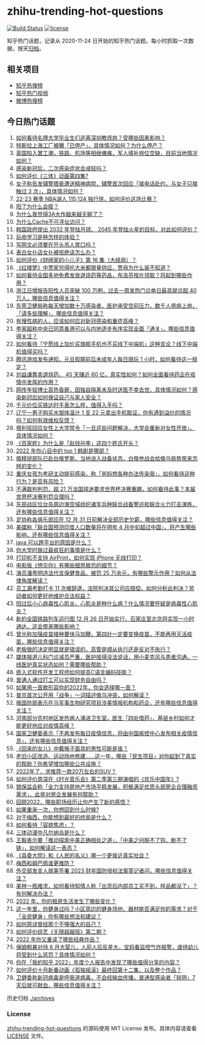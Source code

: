 # zhihu-trending-hot-questions

[![Build Status](https://github.com/justjavac/zhihu-trending-hot-questions/workflows/ci/badge.svg?branch=master)](https://github.com/justjavac/zhihu-trending-hot-questions/actions)
[![license](https://img.shields.io/github/license/justjavac/zhihu-trending-hot-questions)](https://github.com/justjavac/zhihu-trending-hot-questions/blob/master/LICENSE)

知乎热门话题，记录从 2020-11-24
日开始的知乎热门话题。每小时抓取一次数据，按天[归档](./archives)。

## 相关项目

- [知乎热搜榜](https://github.com/justjavac/zhihu-trending-top-search)
- [知乎热门视频](https://github.com/justjavac/zhihu-trending-hot-video)
- [微博热搜榜](https://github.com/justjavac/weibo-trending-hot-search)

## 今日热门话题

<!-- BEGIN -->
<!-- 最后更新时间 Mon Dec 26 2022 11:12:18 GMT+0800 (China Standard Time) -->

1. [如何看待名牌大学毕业生们逃离深圳教师岗？受哪些因素影响？](https://www.zhihu.com/question/574577601)
1. [特斯拉上海工厂被曝「已停产」，具体情况如何？为什么停产？](https://www.zhihu.com/question/574546255)
1. [英国陷入罢工潮，铁路、机场等相继瘫痪，军人填补岗位空缺，目前当地情况如何？](https://www.zhihu.com/question/574569825)
1. [感染新冠后，二次感染症状会减轻吗？](https://www.zhihu.com/question/573355274)
1. [如何评价《三体》动画第四集?](https://www.zhihu.com/question/574299625)
1. [女子称告发辅警猥亵遭送精神病院，辅警首次回应「接电话赴约，与女子只接触过 3 次」，具体情况如何？](https://www.zhihu.com/question/573785070)
1. [22-23 赛季 NBA湖人 115:124 独行侠，如何评价这场比赛？](https://www.zhihu.com/question/574646613)
1. [阳了为什么会瘦？](https://www.zhihu.com/question/574589349)
1. [为什么我觉得3A大作越来越无聊了？](https://www.zhihu.com/question/383977065)
1. [为什么Cache不可寻址访问？](https://www.zhihu.com/question/571225277)
1. [韩国政府提出 2032 年登陆月球、 2045 年登陆火星的目标，对此如何评价？](https://www.zhihu.com/question/574116291)
1. [玩命学习是种怎样的体验？](https://www.zhihu.com/question/35378591)
1. [写网文必须要在开头吊人胃口吗？](https://www.zhihu.com/question/573968645)
1. [表白女仆店女仆被拒绝该怎么办？](https://www.zhihu.com/question/549994553)
1. [如何评价《财阀家的小儿子》第 16 集（大结局）？](https://www.zhihu.com/question/573021589)
1. [《红楼梦》中贾家穷得吃大米都限量供应，贾母为什么装不知道？](https://www.zhihu.com/question/561399508)
1. [如何看待全国多地免费发放退烧药等药品，布洛芬按片领取？将起到哪些作用？](https://www.zhihu.com/question/573726929)
1. [浙江日增报告阳性人员突破 100 万例，过去一周发热门诊单日最高就诊超 40 万人，哪些信息值得关注？](https://www.zhihu.com/question/574581714)
1. [东莞卫健局称每天增加数十万感染者，医护承受空前压力，数千人带病上岗，「请多些理解」，哪些信息值得关注？](https://www.zhihu.com/question/574304678)
1. [有慢性病的人，应该如何应对新冠感染和重症高峰？](https://www.zhihu.com/question/574554665)
1. [李家超称中央已同意香港可以与内地逐步有序实现全面「通关」，哪些信息值得关注？](https://www.zhihu.com/question/574351535)
1. [如何看待「宁愿线上加价买旗舰手机也不买线下中端机」这种言论？线下中端机值得买吗？](https://www.zhihu.com/question/574583699)
1. [腾讯游戏发布通知，元旦假期前后未成年人每日限玩 1 小时，如何看待这一规定？](https://www.zhihu.com/question/574337431)
1. [刘益谦靠卖退烧药， 45 天赚近 60 亿，真实性如何？如何全面看待药企在疫情中发挥的作用？](https://www.zhihu.com/question/574012657)
1. [网传年轻博士高热昏厥，因独自隔离未及时送医不幸去世，具体情况如何？感染新冠后如何保证自己与家人安全？](https://www.zhihu.com/question/574333856)
1. [千元价位买铁达时手表怎么样，值得入手吗？](https://www.zhihu.com/question/573796641)
1. [辽宁一男子购买水银体温计 1 支 22 元拿出手机取证，你有遇到溢价的情况吗？如何有效维权反馈？](https://www.zhihu.com/question/574569834)
1. [塔利班回应女性上大学禁令「一旦这些问题解决，大学会重新对女性开放」，具体情况如何？](https://www.zhihu.com/question/574042613)
1. [《百家姓》为什么是「赵钱孙李」这四个姓氏开头？](https://www.zhihu.com/question/573073042)
1. [2022 年你心目中的 top 1 韩剧是哪部？](https://www.zhihu.com/question/563617491)
1. [俄精锐部队已赴白俄罗斯，当地进入战备状态，白俄参战会给俄乌局势带来怎样的变化？](https://www.zhihu.com/question/574116074)
1. [重庆女孩为考研主动提前感染，称「爸妈想各种办法传染我」，如何看待这种行为？是否有风险？](https://www.zhihu.com/question/574111061)
1. [不满裁判判罚，超 21 万法国球迷要求世界杯决赛重踢，如何看待此事？本届世界杯决赛判罚合理吗？](https://www.zhihu.com/question/574481137)
1. [东部战区位台岛周边海空域组织诸军兵种联合战备警巡和联合火力打击演练，还有哪些信息值得关注？](https://www.zhihu.com/question/574602435)
1. [足协称各俱乐部应在 12 月 31 日前解决全部历史欠薪，哪些信息值得关注？](https://www.zhihu.com/question/573725904)
1. [美媒称「联合国预测印度人口数量将在明年 4 月中旬超过中国」，将产生哪些影响，还有哪些信息值得关注？](https://www.zhihu.com/question/574560198)
1. [java 可以跨平台的原因是什么？](https://www.zhihu.com/question/573490785)
1. [你大学时做过最疯狂的事情是什么？](https://www.zhihu.com/question/568369826)
1. [打印机不支持 AirPrint，如何实现 iPhone 无线打印？](https://www.zhihu.com/question/20597056)
1. [电影版《想见你》有哪些细思极恐的细节？](https://www.zhihu.com/question/574116817)
1. [演员潘粤明违法代言保健食品，被罚 25 万余元，有哪些警示作用？如何从法律角度解读？](https://www.zhihu.com/question/574656361)
1. [员工漏考勤打卡 11 次被辞退，法院判决其公司应赔偿，如何分析此判决？劳动者如何更好地维护合法权益？](https://www.zhihu.com/question/573841009)
1. [阳过后小心病毒性心肌炎，心肌炎是种什么病？什么情况要怀疑是病毒性心肌炎？](https://www.zhihu.com/question/574649906)
1. [新的全国铁路列车运行图 12 月 26 日开始实行，石家庄至北京将实现一小时通达，这会带来哪些影响？](https://www.zhihu.com/question/574525543)
1. [曾光称加强疫苗接种要快马加鞭，第四针一定要变换疫苗，不能再用灭活疫苗，哪些信息值得关注？](https://www.zhihu.com/question/573976397)
1. [老板做的决定明显就是错误的，高管是顺从执行还是反对不执行？](https://www.zhihu.com/question/546365572)
1. [媒体报道儿科门诊减员严重，医护哑得没法说话，用小麦克风与患者沟通。一线医护真实状态如何？需要哪些帮助？](https://www.zhihu.com/question/574595705)
1. [嵌入式软件开发工程师如何提高C语言编码技能？](https://www.zhihu.com/question/572133148)
1. [普通人通过打工可以实现财务自由吗？](https://www.zhihu.com/question/573496717)
1. [如果用一首歌形容你的2022年，你会选择哪一首？](https://www.zhihu.com/question/574551160)
1. [普京首次公开用「战争」一词描述俄乌冲突，如何解读？](https://www.zhihu.com/question/574587643)
1. [俄国防部表示在乌军事生物研究项目涉美情报机构和药企，还有哪些信息值得关注？](https://www.zhihu.com/question/574478166)
1. [河南部分农村地区发热病人涌进卫生室，医生「四处借药」，基层乡村如何才能更好地应对疫情高峰？](https://www.zhihu.com/question/574511110)
1. [国家卫健委表示「不再发布每日疫情信息，将由中国疾控中心发布相关疫情信息」，还有哪些信息值得关注？](https://www.zhihu.com/question/574505022)
1. [《回来的女儿》中戴猴子面具的男性可能是谁？](https://www.zhihu.com/question/573865646)
1. [老旧小区改造、运动场地修建……这一年，哪些「民生项目」对你起到了真实的帮助？你希望增加哪些公共设施？](https://www.zhihu.com/question/570970036)
1. [2022年了，求推荐一款20万左右的SUV？](https://www.zhihu.com/question/511742359)
1. [如何评价周深在《时光音乐会》第二季第三期演唱的《欢乐中国年》?](https://www.zhihu.com/question/574112782)
1. [银保监会称「全力支持房地产市场平稳发展，积极满足优质头部房企合理融资需求」，此举对房企发展有何帮助？](https://www.zhihu.com/question/574115929)
1. [回顾2022，哪些职场经历让你产生了新的感悟？](https://www.zhihu.com/question/574589109)
1. [如果重来一次，你想回到什么时候?](https://www.zhihu.com/question/573262494)
1. [对于梅西，你能想到最好的终局是什么？](https://www.zhihu.com/question/574366255)
1. [如何看待「容貌焦虑」？](https://www.zhihu.com/question/445178655)
1. [三体动漫中凡尔纳岛是什么？](https://www.zhihu.com/question/572838845)
1. [王毅表示要「推动探索中美正确相处之道」，「中美之间脱不了钩，断不了链」，如何解读这一表态？](https://www.zhihu.com/question/574510593)
1. [《县委大院》和《人民的名义》哪一个更接近真实社会？](https://www.zhihu.com/question/574123454)
1. [梅西和姆巴佩谁更难防？](https://www.zhihu.com/question/574280499)
1. [外交部发言人就美签署 2023 财年国防授权法案答记者问，哪些信息值得关注？](https://www.zhihu.com/question/574316059)
1. [美林一瓶难求，如何看待知情人称「出货后内部员工买不到，样品都没了」？有何解决办法？](https://www.zhihu.com/question/574023654)
1. [2022 年，你的租房生活发生了哪些变化？](https://www.zhihu.com/question/572346983)
1. [这一年里，你健身过吗？小区周边的健身场地、器材能否满足你的需求？对于「全民健身」你有哪些想法和建议？](https://www.zhihu.com/question/570977943)
1. [如何原谅曾经那个不够强大的自己？](https://www.zhihu.com/question/570058198)
1. [如何评价综艺《无限超越班》第二期？](https://www.zhihu.com/question/574121761)
1. [2022 年你又重读了哪些经典作品？](https://www.zhihu.com/question/572510556)
1. [保姆粗暴对待 6 月大婴儿，人前人后反差大，宝妈看监控气炸报警，虐待幼儿将受到什么惩罚？具体情况如何？](https://www.zhihu.com/question/574087482)
1. [你在「我的知乎 2022」年度个人报告中发现了哪些值得分享的内容？](https://www.zhihu.com/question/574015431)
1. [如何评价十月新番动画《孤独摇滚》最终回第十二集，以及整个作品？](https://www.zhihu.com/question/574390453)
1. [卫健委称新冠病毒是呼吸道病毒，不会经输血传播，普通型感染者「转阴」7 天后就可献血，哪些信息值得关注？](https://www.zhihu.com/question/574346153)

<!-- END -->

历史归档 [./archives](./archives)

### License

[zhihu-trending-hot-questions](https://github.com/justjavac/zhihu-trending-hot-questions)
的源码使用 MIT License 发布。具体内容请查看 [LICENSE](./LICENSE) 文件。
